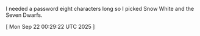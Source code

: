  
I needed a password eight characters long so I picked Snow White and the Seven Dwarfs.
 
[ 
Mon Sep 22 00:29:22 UTC 2025
 ]
